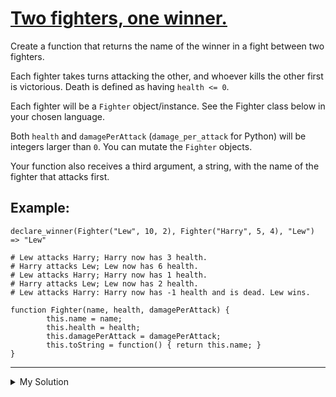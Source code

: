 # [Two fighters, one winner.](https://www.codewars.com/kata/577bd8d4ae2807c64b00045b)

Create a function that returns the name of the winner in a fight between two fighters.

Each fighter takes turns attacking the other, and whoever kills the other first is victorious. Death is defined as
having `health <= 0`.

Each fighter will be a `Fighter` object/instance. See the Fighter class below in your chosen language.

Both `health` and `damagePerAttack` (`damage_per_attack` for Python) will be integers larger than `0`. You can mutate
the `Fighter` objects.

Your function also receives a third argument, a string, with the name of the fighter that attacks first.

## Example:

```
declare_winner(Fighter("Lew", 10, 2), Fighter("Harry", 5, 4), "Lew") => "Lew"

# Lew attacks Harry; Harry now has 3 health.
# Harry attacks Lew; Lew now has 6 health.
# Lew attacks Harry; Harry now has 1 health.
# Harry attacks Lew; Lew now has 2 health.
# Lew attacks Harry: Harry now has -1 health and is dead. Lew wins.
```

```
function Fighter(name, health, damagePerAttack) {
        this.name = name;
        this.health = health;
        this.damagePerAttack = damagePerAttack;
        this.toString = function() { return this.name; }
}
```

---

<details><summary>My Solution</summary>

```js
function declareWinner(fighter1, fighter2, firstAttacker) {
  while (fighter1.health > 0 && fighter2.health > 0) {
    if (firstAttacker === fighter1.name) {
      fighter2.health -= fighter1.damagePerAttack;
      firstAttacker = fighter2.name;
      if (fighter2.health <= 0) {
        return fighter1.name;
      }
    } else {
      fighter1.health -= fighter2.damagePerAttack;
      firstAttacker = fighter1.name;
      if (fighter1.health <= 0) {
        return fighter2.name;
      }
    }
  }
}
```

</details>
